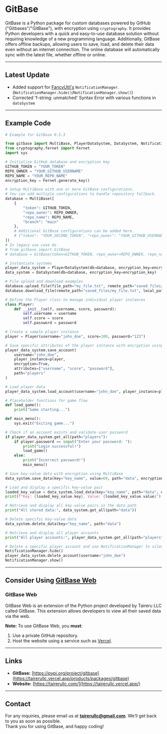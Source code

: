# GitBase

GitBase is a Python package for custom databases powered by GitHub ("Gitbases"/"GitBase"), with encryption using `cryptography`. It provides Python developers with a quick and easy-to-use database solution without requiring knowledge of a new programming language. Additionally, GitBase offers offline backups, allowing users to save, load, and delete their data even without an internet connection. The online database will automatically sync with the latest file, whether offline or online.

---

## Latest Update
- Added support for [FancyUtil's](https://pypi.org/project/fancyutil/) `NotificationManager`. (`NotificationManager.hide()`/`NotificationManager.show()`)
- Corrected 'f-string: unmatched' Syntax Error with various functions in `dataSystem`
---

## Example Code

```python
# Example for GitBase 0.5.3

from gitbase import MultiBase, PlayerDataSystem, DataSystem, NotificationManager
from cryptography.fernet import Fernet
import sys

# Initialize GitHub database and encryption key
GITHUB_TOKEN = "YOUR_TOKEN"
REPO_OWNER = "YOUR_GITHUB_USERNAME"
REPO_NAME = "YOUR_REPO_NAME"
encryption_key = Fernet.generate_key()

# Setup MultiBase with one or more GitBase configurations.
# You can add multiple configurations to handle repository fallback.
database = MultiBase([
    {
        "token": GITHUB_TOKEN,
        "repo_owner": REPO_OWNER,
        "repo_name": REPO_NAME,
        "branch": "main"
    },
    # Additional GitBase configurations can be added here.
    # {"token": "YOUR_SECOND_TOKEN", "repo_owner": "YOUR_GITHUB_USERNAME", "repo_name": "YOUR_SECOND_REPO", "branch": "main"}
])
# In legacy use case do
# from gitbase import GitBase
# database = GitBase(token=GITHUB_TOKEN, repo_owner=REPO_OWNER, repo_name=REPO_NAME, branch='main')

# Instantiate systems
player_data_system = PlayerDataSystem(db=database, encryption_key=encryption_key)
data_system = DataSystem(db=database, encryption_key=encryption_key)

# File upload and download examples
database.upload_file(file_path="my_file.txt", remote_path="saved_files/my_file.txt")
database.download_file(remote_path="saved_files/my_file.txt", local_path="files/my_file.txt")

# Define the Player class to manage individual player instances
class Player:
    def __init__(self, username, score, password):
        self.username = username
        self.score = score
        self.password = password

# Create a sample player instance
player = Player(username="john_doe", score=100, password="123")

# Save specific attributes of the player instance with encryption using MultiBase
player_data_system.save_account(
    username="john_doe",
    player_instance=player,
    encryption=True,
    attributes=["username", "score", "password"],
    path="players"
)

# Load player data
player_data_system.load_account(username="john_doe", player_instance=player, encryption=True)

# Placeholder functions for game flow
def load_game():
    print("Game starting...")

def main_menu():
    sys.exit("Exiting game...")

# Check if an account exists and validate user password
if player_data_system.get_all(path="players"):
    if player.password == input("Enter your password: "):
        print("Login successful!")
        load_game()
    else:
        print("Incorrect password!")
        main_menu()

# Save key-value data with encryption using MultiBase
data_system.save_data(key="key_name", value=69, path="data", encryption=True)

# Load and display a specific key-value pair
loaded_key_value = data_system.load_data(key="key_name", path="data", encryption=True)
print(f"Key: {loaded_key_value.key}, Value: {loaded_key_value.value}")

# Retrieve and display all key-value pairs in the data path
print("All stored data:", data_system.get_all(path="data"))

# Delete specific key-value data
data_system.delete_data(key="key_name", path="data")

# Retrieve and display all player accounts
print("All player accounts:", player_data_system.get_all(path="players"))

# Delete a specific player account and use NotificationManager to silence output
NotificationManager.hide()
player_data_system.delete_account(username="john_doe")
NotificationManager.show()
```

---

## Consider Using [GitBase Web](https://tairerullc.vercel.app/products/extensions/gitbase-web)

### GitBase Web
GitBase Web is an extension of the Python project developed by Taireru LLC called GitBase. This extension allows developers to view all their saved data via the web. 

**Note:** To use GitBase Web, you **must**:
1. Use a private GitHub repository.
2. Host the website using a service such as [Vercel](https://vercel.com).

---

## Links
- **GitBase:** [https://pypi.org/project/gitbase](https://tairerullc.vercel.app/products/packages/gitbase)
- **Website:** [https://tairerullc.com/](https://tairerullc.vercel.app/)

---

## Contact
For any inquiries, please email us at **tairerullc@gmail.com**. We’ll get back to you as soon as possible.  
Thank you for using GitBase, and happy coding!